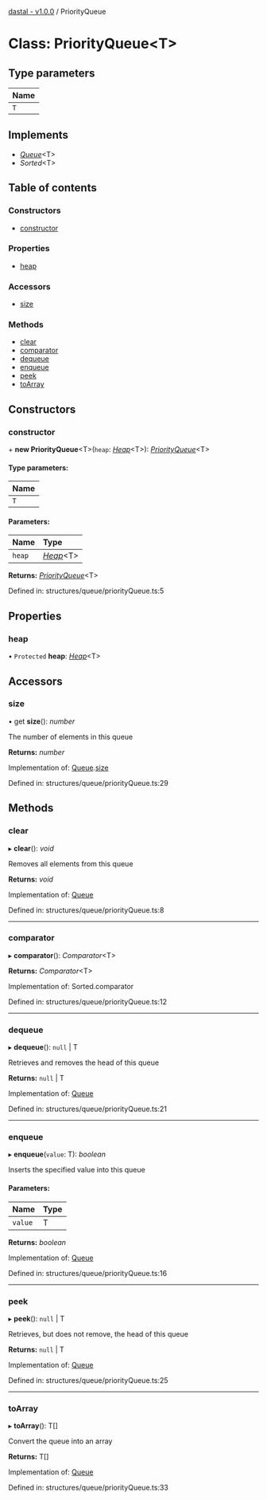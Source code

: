 [dastal - v1.0.0](../README.md) / PriorityQueue

# Class: PriorityQueue<T\>

## Type parameters

| Name |
| :------ |
| `T` |

## Implements

* [*Queue*](../interfaces/queue.md)<T\>
* *Sorted*<T\>

## Table of contents

### Constructors

- [constructor](priorityqueue.md#constructor)

### Properties

- [heap](priorityqueue.md#heap)

### Accessors

- [size](priorityqueue.md#size)

### Methods

- [clear](priorityqueue.md#clear)
- [comparator](priorityqueue.md#comparator)
- [dequeue](priorityqueue.md#dequeue)
- [enqueue](priorityqueue.md#enqueue)
- [peek](priorityqueue.md#peek)
- [toArray](priorityqueue.md#toarray)

## Constructors

### constructor

\+ **new PriorityQueue**<T\>(`heap`: [*Heap*](../interfaces/heap.md)<T\>): [*PriorityQueue*](priorityqueue.md)<T\>

#### Type parameters:

| Name |
| :------ |
| `T` |

#### Parameters:

| Name | Type |
| :------ | :------ |
| `heap` | [*Heap*](../interfaces/heap.md)<T\> |

**Returns:** [*PriorityQueue*](priorityqueue.md)<T\>

Defined in: structures/queue/priorityQueue.ts:5

## Properties

### heap

• `Protected` **heap**: [*Heap*](../interfaces/heap.md)<T\>

## Accessors

### size

• get **size**(): *number*

The number of elements in this queue

**Returns:** *number*

Implementation of: [Queue](../interfaces/queue.md).[size](../interfaces/queue.md#size)

Defined in: structures/queue/priorityQueue.ts:29

## Methods

### clear

▸ **clear**(): *void*

Removes all elements from this queue

**Returns:** *void*

Implementation of: [Queue](../interfaces/queue.md)

Defined in: structures/queue/priorityQueue.ts:8

___

### comparator

▸ **comparator**(): *Comparator*<T\>

**Returns:** *Comparator*<T\>

Implementation of: Sorted.comparator

Defined in: structures/queue/priorityQueue.ts:12

___

### dequeue

▸ **dequeue**(): ``null`` \| T

Retrieves and removes the head of this queue

**Returns:** ``null`` \| T

Implementation of: [Queue](../interfaces/queue.md)

Defined in: structures/queue/priorityQueue.ts:21

___

### enqueue

▸ **enqueue**(`value`: T): *boolean*

Inserts the specified value into this queue

#### Parameters:

| Name | Type |
| :------ | :------ |
| `value` | T |

**Returns:** *boolean*

Implementation of: [Queue](../interfaces/queue.md)

Defined in: structures/queue/priorityQueue.ts:16

___

### peek

▸ **peek**(): ``null`` \| T

Retrieves, but does not remove, the head of this queue

**Returns:** ``null`` \| T

Implementation of: [Queue](../interfaces/queue.md)

Defined in: structures/queue/priorityQueue.ts:25

___

### toArray

▸ **toArray**(): T[]

Convert the queue into an array

**Returns:** T[]

Implementation of: [Queue](../interfaces/queue.md)

Defined in: structures/queue/priorityQueue.ts:33
